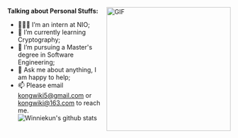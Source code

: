 <img align="right" alt="GIF" src="https://media.giphy.com/media/ES4Vcv8zWfIt2/giphy.gif" height="280" />**Talking about Personal Stuffs:**

- 👨🏽‍💻 I’m an intern at NIO;
- 🌱 I’m currently learning Cryptography; 
- 💼 I’m pursuing a Master's degree in Software Engineering;
- 💬 Ask me about anything, I am happy to help;
- 📫 Please email  kongwiki5@gmail.com or kongwiki@163.com to reach me.![Winniekun's github stats](https://github-readme-stats.vercel.app/api?username=Winniekun&show_icons=true&hide_border=true)

